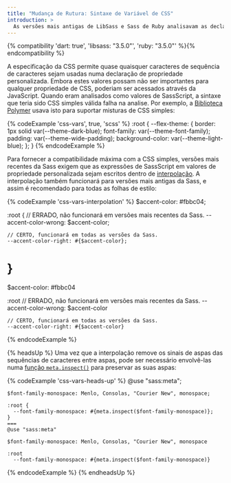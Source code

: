 ```yaml
---
title: "Mudança de Rutura: Sintaxe de Variável de CSS"
introduction: >
  As versões mais antigas de LibSass e Sass de Ruby analisavam as declarações de propriedade personalizada tal como qualquer outra declaração de propriedade, permitindo a gama completa de [expressões de SassScript](/documentation/syntax/structure#expressions) como valores. Mas isto não era compatível com a CSS.
---
```


{% compatibility 'dart: true', 'libsass: "3.5.0"', 'ruby: "3.5.0"' %}{% endcompatibility %}

A especificação da CSS permite quase quaisquer caracteres de sequência de caracteres sejam usadas numa declaração de propriedade personalizada. Embora estes valores possam não ser importantes para qualquer propriedade de CSS, poderiam ser acessados através da JavaScript. Quando eram analisados como valores de SassScript, a sintaxe que teria sido CSS simples válida falha na analise. Por exemplo, a [Biblioteca Polymer][Polymer library] usava isto para suportar misturas de CSS simples:

[Polymer library]: https://polymer-library.polymer-project.org/3.0/docs/devguide/custom-css-properties#use-custom-css-mixins

{% codeExample 'css-vars', true, 'scss' %}
  :root {
    --flex-theme: {
      border: 1px solid var(--theme-dark-blue);
      font-family: var(--theme-font-family);
      padding: var(--theme-wide-padding);
      background-color: var(--theme-light-blue);
    };
  }
{% endcodeExample %}

Para fornecer a compatibilidade máxima com a CSS simples, versões mais recentes da Sass exigem que as expressões de SassScript em valores de propriedade personalizada sejam escritos dentro de [interpolação](/documentation/interpolation). A interpolação também funcionará para versões mais antigas da Sass, e assim é recomendado para todas as folhas de estilo:

{% codeExample 'css-vars-interpolation' %}
  $accent-color: #fbbc04;

  :root {
    // ERRADO, não funcionará em versões mais recentes da Sass.
    --accent-color-wrong: $accent-color;

    // CERTO, funcionará em todas as versões da Sass.
    --accent-color-right: #{$accent-color};
  }
  ===
  $accent-color: #fbbc04

  :root
    // ERRADO, não funcionará em versões mais recentes da Sass.
    --accent-color-wrong: $accent-color

    // CERTO, funcionará em todas as versões da Sass.
    --accent-color-right: #{$accent-color}
{% endcodeExample %}

{% headsUp %}
  Uma vez que a interpolação remove os sinais de aspas das sequências de caracteres entre aspas, pode ser necessário envolvê-las numa [função `meta.inspect()`][`meta.inspect()` function] para preservar as suas aspas:

  [`meta.inspect()` function]: /documentation/modules/meta#inspect

  {% codeExample 'css-vars-heads-up' %}
    @use "sass:meta";

    $font-family-monospace: Menlo, Consolas, "Courier New", monospace;

    :root {
      --font-family-monospace: #{meta.inspect($font-family-monospace)};
    }
    ===
    @use "sass:meta"

    $font-family-monospace: Menlo, Consolas, "Courier New", monospace

    :root
      --font-family-monospace: #{meta.inspect($font-family-monospace)}
  {% endcodeExample %}
{% endheadsUp %}
